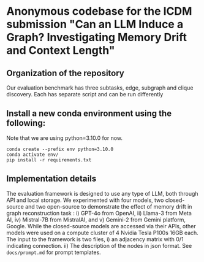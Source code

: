 # Anonymous codebase for the ICDM submission "Can an LLM Induce a Graph? Investigating Memory Drift and Context Length"

## Organization of the repository
Our evaluation benchmark has three subtasks, edge, subgraph and clique discovery. Each has separate script and can be run differently

## Install a new conda environment using the following:
Note that we are using python=3.10.0 for now.
```console
conda create --prefix env python=3.10.0
conda activate env/
pip install -r requirements.txt
```

## Implementation details
The evaluation framework is designed to use any type of LLM, both through API and local storage. We experimented with four models, two closed-source and two open-source to demonstrate the effect of memory drift in graph reconstruction task : i) GPT-4o from OpenAI, ii) Llama-3 from Meta AI, iv) Mistral-7B from MistralAI, and v) Gemini-2 from Gemini platform, Google. While the closed-source models are accessed via their APIs, other models were used on a compute cluster of 4 Nvidia Tesla P100s 16GB each. The input to the framework is two files, i) an adjacency matrix with 0/1 indicating connection. ii) The description of the nodes in json format. See `docs/prompt.md` for prompt templates.
